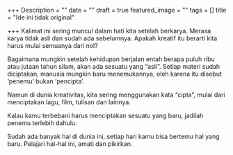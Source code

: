 +++
Description = ""
date = ""
draft = true
featured_image = ""
tags = []
title = "Ide ini tidak original"

+++
Kalimat ini sering muncul dalam hati kita setelah berkarya. Merasa karya tidak asli dan sudah ada sebelumnya. Apakah kreatif itu berarti kita harus mulai semuanya dari nol?

Bagaimana mungkin setelah kehidupan berjalan entah berapa puluh ribu atau jutaan tahun silam, akan ada sesuatu yang “asli”. Setiap materi sudah diciptakan, manusia mungkin baru menemukannya, oleh karena itu disebut ‘penemu’ bukan ‘pencipta’.

Namun di dunia kreativitas, kita sering menggunakan kata “cipta”, mulai dari menciptakan lagu, film, tulisan dan lainnya.

Kalau kamu terbebani harus menciptakan sesuatu yang baru, jadilah penemu terlebih dahulu.

Sudah ada banyak hal di dunia ini, setiap hari kamu bisa bertemu hal yang baru. Pelajari hal-hal ini, amati dan pikirkan.